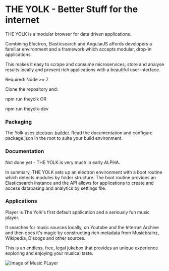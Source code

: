 # THE YOLK - Better Stuff for the internet

THE YOLK is a modular browser for data driven applications.

Combining Electron, Elasticsearch and AngularJS affords developers a familiar environment and a framework which accepts modular, drop-in applications. 

This makes it easy to scrape and consume microservices, store and analyse results locally and present rich applications with a beautiful user interface.

Required: Node >= 7

Clone the repository and:

npm run theyolk OR

npm run theyolk-dev

### Packaging

The Yolk uses [electron-builder](https://github.com/electron-userland/electron-builder). Read the documentation and configure package.json in the root to suite your build environment. 

### Documentation

Not done yet - THE YOLK is very much in early ALPHA.

In summary, THE YOLK sets up an electron environment with a boot routine which detects modules by folder structure. The boot routine provides an Elasticsearch instance and the API allows for applications to create and access databasing and analytics by settings file.

### Applications

Player is The Yolk's first default application and a seriously fun music player.

It searches for music sources locally, on Youtube and the Internet Archive and then does it's magic by constructing rich metadata from Musicbrainz, Wikipedia, Discogs and other sources.

This is an endless, free, legal jukebox that provides an unique experience exploring and enjoying your musical taste.

![Image of Music PLayer](https://github.com/Openpoint/Yolk/blob/master/docs/resources/player.png)
